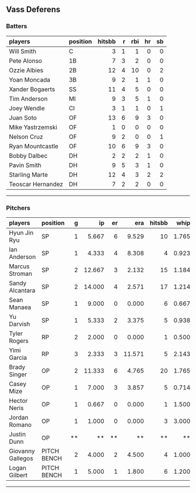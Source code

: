 ## Vass Deferens

### Batters

 
|players           |position | hitsbb|  r| rbi| hr| sb| 
|:-----------------|:--------|------:|--:|---:|--:|--:| 
|Will Smith        |C        |      3|  1|   1|  0|  0| 
|Pete Alonso       |1B       |      7|  3|   2|  0|  0| 
|Ozzie Albies      |2B       |     12|  4|  10|  0|  2| 
|Yoan Moncada      |3B       |      9|  2|   1|  1|  0| 
|Xander Bogaerts   |SS       |     11|  4|   5|  0|  0| 
|Tim Anderson      |MI       |      9|  3|   5|  1|  0| 
|Joey Wendle       |CI       |      3|  1|   1|  0|  1| 
|Juan Soto         |OF       |     13|  6|   9|  3|  0| 
|Mike Yastrzemski  |OF       |      1|  0|   0|  0|  0| 
|Nelson Cruz       |OF       |      9|  2|   0|  0|  1| 
|Ryan Mountcastle  |OF       |     10|  6|   9|  3|  0| 
|Bobby Dalbec      |DH       |      2|  2|   2|  1|  0| 
|Pavin Smith       |DH       |      9|  5|   3|  1|  0| 
|Starling Marte    |DH       |     12|  4|   3|  2|  2| 
|Teoscar Hernandez |DH       |      7|  2|   2|  0|  0| 

* * *

### Pitchers

 
|players           |position    |  g|     ip| er|    era| hitsbb|  whip| so|  w| sv| 
|:-----------------|:-----------|--:|------:|--:|------:|------:|-----:|--:|--:|--:| 
|Hyun Jin Ryu      |SP          |  1|  5.667|  6|  9.529|     10| 1.765|  1|  0|  0| 
|Ian Anderson      |SP          |  1|  4.333|  4|  8.308|      4| 0.923|  6|  0|  0| 
|Marcus Stroman    |SP          |  2| 12.667|  3|  2.132|     15| 1.184| 13|  1|  0| 
|Sandy Alcantara   |SP          |  2| 14.000|  4|  2.571|     17| 1.214| 10|  1|  0| 
|Sean Manaea       |SP          |  1|  9.000|  0|  0.000|      6| 0.667|  8|  1|  0| 
|Yu Darvish        |SP          |  1|  5.333|  2|  3.375|      5| 0.938|  5|  1|  0| 
|Tyler Rogers      |RP          |  2|  2.000|  0|  0.000|      1| 0.500|  1|  0|  2| 
|Yimi Garcia       |RP          |  3|  2.333|  3| 11.571|      5| 2.143|  0|  0|  1| 
|Brady Singer      |OP          |  2| 11.333|  6|  4.765|     20| 1.765| 13|  1|  0| 
|Casey Mize        |OP          |  1|  7.000|  3|  3.857|      5| 0.714|  6|  0|  0| 
|Hector Neris      |OP          |  1|  0.667|  0|  0.000|      1| 1.500|  2|  0|  0| 
|Jordan Romano     |OP          |  1|  1.000|  0|  0.000|      3| 3.000|  1|  0|  0| 
|Justin Dunn       |OP          | **|     **| **|     **|     **|    **| **| **| **| 
|Giovanny Gallegos |PITCH BENCH |  2|  4.000|  2|  4.500|      4| 1.000|  4|  1|  0| 
|Logan Gilbert     |PITCH BENCH |  1|  5.000|  1|  1.800|      6| 1.200|  7|  1|  0| 


* * *


